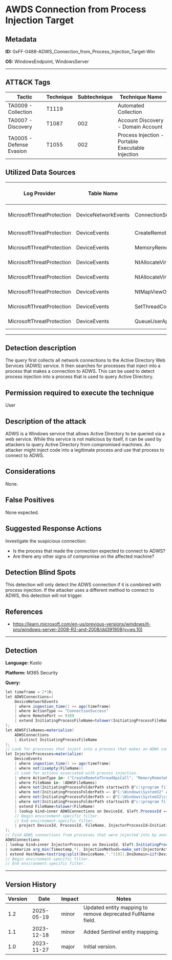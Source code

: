 # AWDS Connection from Process Injection Target

## Metadata
**ID:** 0xFF-0488-ADWS_Connection_from_Process_Injection_Target-Win

**OS:** WindowsEndpoint, WindowsServer

---

## ATT&CK Tags

| Tactic | Technique | Subtechnique | Technique Name |
|---|---|---| --- |
| TA0009 - Collection | T1119 |  | Automated Collection|
| TA0007 - Discovery | T1087 | 002 | Account Discovery - Domain Account|
| TA0005 - Defense Evasion | T1055 | 002 | Process Injection - Portable Executable Injection|

## Utilized Data Sources

| Log Provider | Table Name | Event ID | Event Name | ATT&CK Data Source | ATT&CK Data Component|
|---------|---------|---------|----------|---------|---------|
|MicrosoftThreatProtection|DeviceNetworkEvents|ConnectionSuccess||Network Traffic|Network Connection Creation|
|MicrosoftThreatProtection|DeviceEvents|CreateRemoteThreadApiCall||Process|Process Access|
|MicrosoftThreatProtection|DeviceEvents|MemoryRemoteProtect||Process|Process Access|
|MicrosoftThreatProtection|DeviceEvents|NtAllocateVirtualMemoryApiCall||Process|Process Access|
|MicrosoftThreatProtection|DeviceEvents|NtAllocateVirtualMemoryRemoteApiCall||Process|Process Access|
|MicrosoftThreatProtection|DeviceEvents|NtMapViewOfSectionRemoteApiCall||Process|Process Access|
|MicrosoftThreatProtection|DeviceEvents|SetThreadContextRemoteApiCall||Process|Process Access|
|MicrosoftThreatProtection|DeviceEvents|QueueUserApcRemoteApiCall||Process|Process Access|
---

## Detection description
The query first collects all network connections to the Active Directory Web Services (ADWS) service. It then searches for processes that inject into a process that makes a connection to ADWS. This can be used to detect process injection into a process that is used to query Active Directory.



## Permission required to execute the technique
User


## Description of the attack
ADWS is a Windows service that allows Active Directory to be queried via a web service. While this service is not
malicious by itself, it can be used by attackers to query Active Directory from compromised machines. An attacker
might inject code into a legitimate process and use that process to connect to ADWS.


## Considerations
None.


## False Positives
None expected.


## Suggested Response Actions
Investigate the suspicious connection:
* Is the process that made the connection expected to connect to ADWS?
* Are there any other signs of compromise on the affected machine?


## Detection Blind Spots
This detection will only detect the ADWS connection if it is combined with process injection. If the attacker uses a different method to connect to ADWS, this detection will not trigger.


## References
* https://learn.microsoft.com/en-us/previous-versions/windows/it-pro/windows-server-2008-R2-and-2008/dd391908(v=ws.10)

---
## Detection

**Language:** Kusto

**Platform:** M365 Security

**Query:**
```C#
let timeframe = 2*1h;
let ADWSConnections=(
    DeviceNetworkEvents
    | where ingestion_time() >= ago(timeframe)
    | where ActionType == "ConnectionSuccess"
    | where RemotePort == 9389
    | extend InitiatingProcessFileName=tolower(InitiatingProcessFileName)
);
let ADWSFileNames=materialize(
    ADWSConnections
    | distinct InitiatingProcessFileName
);
// Look for processes that inject into a process that makes an ADWS connection.
let InjectorProcesses=materialize(
    DeviceEvents
    | where ingestion_time() >= ago(timeframe)
    | where not(isempty(FileName))
    // Look for actions associated with process injection.
    | where ActionType in~ ("CreateRemoteThreadApiCall", "MemoryRemoteProtect","NtAllocateVirtualMemoryApiCall", "NtAllocateVirtualMemoryRemoteApiCall", "NtMapViewOfSectionRemoteApiCall", "NtProtectVirtualMemoryApiCall", "SetThreadContextRemoteApiCall", "QueueUserApcRemoteApiCall")
    | where FileName in~ (ADWSFileNames)
    | where not(InitiatingProcessFolderPath startswith @"c:\program files\vmware\vmware tools" and InitiatingProcessFileName =~ "vmtoolsd.exe")
    | where not(InitiatingProcessFolderPath =~ @"C:\Windows\System32" and InitiatingProcessFileName =~ "csrss.exe")
    | where not(InitiatingProcessFolderPath =~ @"C:\Windows\System32\csrss.exe")
    | where not(InitiatingProcessFolderPath startswith @"c:\program files\microsoft azure ad sync\" and InitiatingProcessFileName =~ "miiserver.exe")
    | extend FileName=tolower(FileName)
    | lookup kind=inner ADWSConnections on DeviceId, $left.ProcessId == $right.InitiatingProcessId, $left.FileName == $right.InitiatingProcessFileName
    // Begin environment-specific filter.
    // End environment-specific filter.
    | project DeviceId, ProcessId, FileName, InjectorProcessId=InitiatingProcessId, InjectorFileName=InitiatingProcessFileName, InjectorActionType=ActionType
);
// Find ADWS connections from processes that were injected into by another process.
ADWSConnections
| lookup kind=inner InjectorProcesses on DeviceId, $left.InitiatingProcessId == $right.ProcessId, $left.InitiatingProcessFileName == $right.FileName
| summarize arg_min(Timestamp,*), InjectionMethods=make_set(InjectorActionType) by DeviceId, DeviceName, InitiatingProcessId, InitiatingProcessFileName
| extend HostName=tostring(split(DeviceName,".")[0]),DnsDomain=iif(DeviceName contains ".", substring(DeviceName, indexof(DeviceName, ".") + 1, strlen(DeviceName)),"")
// Begin environment-specific filter.
// End environment-specific filter.
```

---

## Version History
| Version | Date | Impact | Notes |
|---------|------|--------|------|
| 1.2  | 2025-05-19| minor | Updated entity mapping to remove deprecated FullName field. |
| 1.1  | 2023-12-18| minor | Added Sentinel entity mapping. |
| 1.0  | 2023-11-27| major | Initial version. |